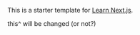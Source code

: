 This is a starter template for [Learn Next.js](https://nextjs.org/learn).

this^ will be changed (or not?)